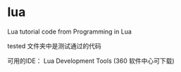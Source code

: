# lua
Lua tutorial code from Programming in Lua

tested 文件夹中是测试通过的代码

可用的IDE： 
Lua Development Tools (360 软件中心可下载)

